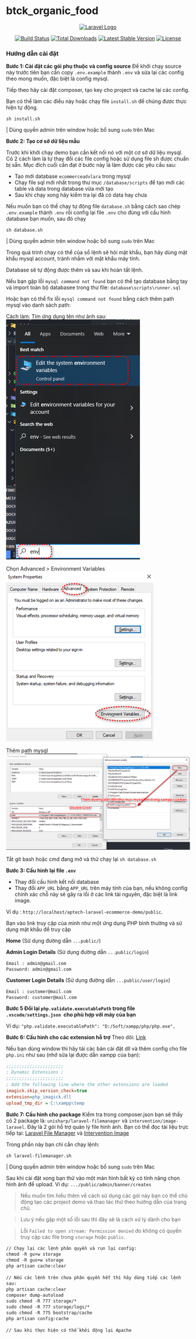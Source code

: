 # btck_organic_food

<p align="center"><a href="https://laravel.com" target="_blank"><img src="https://raw.githubusercontent.com/laravel/art/master/logo-lockup/5%20SVG/2%20CMYK/1%20Full%20Color/laravel-logolockup-cmyk-red.svg" width="400" alt="Laravel Logo"></a></p>

<p align="center">
<a href="https://github.com/laravel/framework/actions"><img src="https://github.com/laravel/framework/workflows/tests/badge.svg" alt="Build Status"></a>
<a href="https://packagist.org/packages/laravel/framework"><img src="https://img.shields.io/packagist/dt/laravel/framework" alt="Total Downloads"></a>
<a href="https://packagist.org/packages/laravel/framework"><img src="https://img.shields.io/packagist/v/laravel/framework" alt="Latest Stable Version"></a>
<a href="https://packagist.org/packages/laravel/framework"><img src="https://img.shields.io/packagist/l/laravel/framework" alt="License"></a>
</p>

### Hướng dẫn cài đặt

**Bước 1: Cài đặt các gói phụ thuộc và config source**
Để khởi chạy source này trước tiên bạn cần copy `.env.example` thành `.env` và sửa lại các config theo mong muốn, đặc biệt là config mysql.

Tiếp theo hãy cài đặt composer, tạo key cho project và cache lại các config.

Bạn có thể làm các điều này hoặc chạy file `install.sh` để chúng được thực hiện tự động.

```shell
sh install.sh
```

| Dùng quyền admin trên window hoặc bổ sung `sudo` trên Mac

**Bước 2: Tạo cơ sở dữ liệu mẫu**

Trước khi khởi chạy demo bạn cần kết nối nó với một cơ sở dữ liệu mysql.
Có 2 cách làm là tự thay đổi các file config hoặc sử dụng file sh được chuẩn bị sẵn. Mục đích cuối cần đạt ở bước này là làm được các yêu cầu sau:

-   Tạo mới database `ecommerceadvlara` trong mysql
-   Chạy file sql mới nhất trong thư mục `/database/scripts` để tạo mới các table và data trong database vừa mới tạo
-   Sau khi chạy xong hãy kiểm tra lại đã có data hay chưa

Nếu muốn bạn có thể chạy tự động file `database.sh` bằng cách sao chép `.env.example` thành `.env` rồi config lại file `.env` cho đúng với cấu hình database bạn muốn, sau đó chạy

```shell
sh database.sh
```

| Dùng quyền admin trên window hoặc bổ sung `sudo` trên Mac

Trong quá trình chạy có thể của sổ lệnh sẽ hỏi mật khẩu, bạn hãy dùng mật khẩu mysql account, tránh nhầm với mật khẩu máy tính.

Database sẽ tự động được thêm và sau khi hoàn tất lệnh.

Nếu bạn gặp lỗi `mysql command not found` bạn có thể tạo database bằng tay và import toàn bộ databasee trong thư file: `database\scripts\runner.sql`

Hoặc bạn có thể fix lỗi `mysql command not found` bằng cách thêm path mysql vào danh sách path:

Cách làm: Tìm ứng dụng tên như ảnh sau:
![alt text](./other/image1.png)

Chọn Advanced > Environment Variables
![alt text](./other/image2.png)

Thêm path mysql
![alt text](./other/image3.png)

Tắt git bash hoặc cmd đang mở và thử chạy lại `sh database.sh`

**Bước 3: Cấu hình lại file `.env`**

-   Thay đổi cấu hình kết nối database
-   Thay đổi `APP_URL` bằng `APP_URL` trên máy tính của bạn, nếu không config chính xác chỗ này sẽ gây ra lỗi ở các link tài nguyên, đặc biệt là link image.

Ví dụ : `http://localhost/aptech-laravel-ecommerce-demo/public`.

Bạn vào link truy cập của mình như một ứng dụng PHP bình thường và sử dụng mật khẩu để truy cập

**Home** (Sử dụng đường dẫn `...public/`)

**Admin Login Details** (Sử dụng đường dẫn `...public/login`)

```shell
Email : admin@gmail.com
Password: admin@gmail.com
```

**Customer Login Details** (Sử dụng đường dẫn `...public/user/login`)

```shell
Email : customer@mail.com
Password: customer@mail.com
```

**Bước 5 Đổi lại `php.validate.executablePath` trong file `.vscode/settings.json `cho phù hợp với máy của bạn**

Ví dụ: `"php.validate.executablePath": "D:/Soft/xampp/php/php.exe", `

**Bước 6: Cấu hình cho các extension hỗ trợ**
Theo dõi: [Link](https://ourcodeworld.com/articles/read/349/how-to-install-and-enable-the-imagick-extension-in-xampp-for-windows)

Nếu bạn dùng window thì hãy tải các bản cài đặt dll và thêm config cho file `php.ini` như sau (nhớ sửa lại được dẫn xampp của bạn):

```ini
;;;;;;;;;;;;;;;;;;;;;;
; Dynamic Extensions ;
;;;;;;;;;;;;;;;;;;;;;;
; Add the following line where the other extensions are loaded
imagick.skip_version_check=true
extension=php_imagick.dll
upload_tmp_dir = C:\xampp\temp
```

**Bước 7: Cấu hình cho package**
Kiểm tra trong composer.json bạn sẽ thấy có 2 package là: `unisharp/laravel-filemanager` và `intervention/image-laravel`. Đây là 2 gói hỗ trợ quản lý file hình ảnh. Bạn có thể đọc tài liệu trực tiếp tại: [Laravel File Manager](https://unisharp.github.io/laravel-filemanager) và [Intervention Image](https://github.com/Intervention/image)

Trong phần này bạn chỉ cần chạy lệnh:

```shell
sh laravel-filemanager.sh
```

| Dùng quyền admin trên window hoặc bổ sung `sudo` trên Mac

Sau khi cài đặt xong bạn thử vào một màn hình bất kỳ có tính năng chọn hình ảnh để upload. Ví dụ: `.../public/admin/banner/creates`

> Nếu muốn tìm hiểu thêm về cách sử dụng các gói này bạn có thể chủ động tạo các project demo và thao tác thử theo hướng dẫn của trang chủ.

> Lưu ý nếu gặp một số lỗi sau thì đây sẽ là cách xử lý dành cho bạn

> Lỗi `Failed to open stream: Permission denied` do không có quyền truy cập các file trong `storage` hoặc `public`.

```shell
// Chạy lại các lệnh phân quyền và run lại config:
chmod -R gu+w storage
chmod -R guo+w storage
php artisan cache:clear

// Nếu các lệnh trên chưa phân quyền hết thì hãy dùng tiếp các lệnh sau:
php artisan cache:clear
composer dump-autoload
sudo chmod -R 777 storage/*
sudo chmod -R 777 storage/logs/*
sudo chmod -R 775 bootstrap/cache
php artisan config:cache

// Sau khi thực hiện có thể khởi động lại Apache
```

